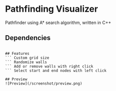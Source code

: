 # Pathfinding Visualizer
Pathfinder using A* search algorithm, written in C++

## Dependencies
``` SDL2

## Features
``` Custom grid size
``` Randomize walls
``` Add or remove walls with right click
``` Select start and end nodes with left click

## Preview
![Preview](/screenshot/preview.png)
